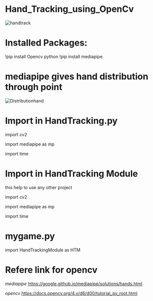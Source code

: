 # Hand_Tracking_using_OpenCv

![handtrack](https://user-images.githubusercontent.com/106165581/202970306-211cf286-777d-4be2-9765-3557f24bb427.png)

# Installed Packages:
!pip install Opencv python
!pip install mediapipe

# mediapipe gives hand distribution through point

![Distributionhand](https://user-images.githubusercontent.com/106165581/202971883-1b43936d-5467-44fe-a0bb-2c5709ac517b.png)

# Import in HandTracking.py
import cv2


import mediapipe as mp


import time


# Import in HandTracking Module
this help to use any other project

import cv2


import mediapipe as mp


import time

# mygame.py

import HandTrackingModule as HTM


# Refere link for opencv
*mediapipe*
https://google.github.io/mediapipe/solutions/hands.html

*opencv*
https://docs.opencv.org/4.x/d6/d00/tutorial_py_root.html
